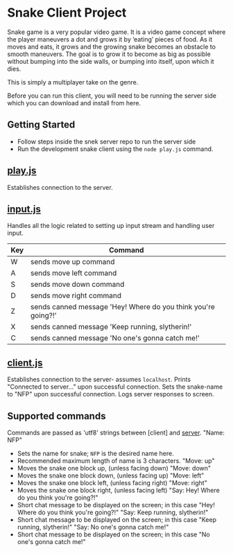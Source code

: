 # Snake Client Project

Snake game is a very popular video game. It is a video game concept where the player maneuvers a dot and grows it by ‘eating’ pieces of food. As it moves and eats, it grows and the growing snake becomes an obstacle to smooth maneuvers. The goal is to grow it to become as big as possible without bumping into the side walls, or bumping into itself, upon which it dies.

This is simply a multiplayer take on the genre.

Before you can run this client, you will need to be running the server side which you can download and install from here. 

## Getting Started

- Follow steps inside the snek server repo to run the server side
- Run the development snake client using the `node play.js` command.

## [play.js](play.js)
Establishes connection to the server.

## [input.js](input.js)
Handles all the logic related to setting up input stream and handling user input.

 Key | Command                          
-----|----------------------------------
 W | sends move up command
 A | sends move left command
 S | sends move down command
 D | sends move right command
 Z | sends canned message 'Hey! Where do you think you're going?!'
 X | sends canned message 'Keep running, slytherin!'
 C | sends canned message 'No one's gonna catch me!'

## [client.js](client.js)
Establishes connection to the server- assumes `localhost`.
Prints "Connected to server..." upon successful connection.
Sets the snake-name to "NFP" upon successful connection.
Logs server responses to screen.

## Supported commands

Commands are passed as 'utf8' strings between [client] and [server](https://github.com/lighthouse-labs/snake-client).
"Name: NFP"
  * Sets the name for snake; `NFP` is the desired name here.
  * Recommended maximum length of name is 3 characters.
"Move: up"
  * Moves the snake one block up, (unless facing down)
"Move: down"
  * Moves the snake one block down, (unless facing up)
"Move: left"
  * Moves the snake one block left, (unless facing right)
"Move: right"
  * Moves the snake one block right, (unless facing left)
"Say: Hey! Where do you think you're going?!"
  * Short chat message to be displayed on the screen; in this case "Hey! Where do you think you're going?!"
 "Say: Keep running, slytherin!"
  * Short chat message to be displayed on the screen; in this case "Keep running, slytherin!"
 "Say: No one's gonna catch me!"
  * Short chat message to be displayed on the screen; in this case "No one's gonna catch me!"
